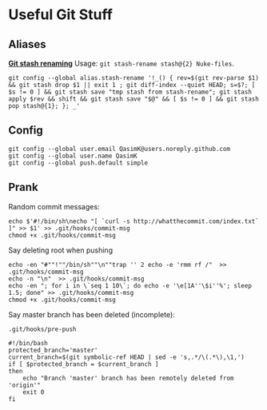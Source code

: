 # Useful Git Stuff

## Aliases

[**Git stash renaming**](http://stackoverflow.com/a/25935360/5173025) Usage: `git stash-rename stash@{2} Nuke-files`.

    git config --global alias.stash-rename '!_() { rev=$(git rev-parse $1) && git stash drop $1 || exit 1 ; git diff-index --quiet HEAD; s=$?; [ $s != 0 ] && git stash save "tmp stash from stash-rename"; git stash apply $rev && shift && git stash save "$@" && [ $s != 0 ] && git stash pop stash@{1}; }; _'


## Config

    git config --global user.email QasimK@users.noreply.github.com
    git config --global user.name QasimK
    git config --global push.default simple


## Prank

Random commit messages:

    echo $'#!/bin/sh\necho "[ `curl -s http://whatthecommit.com/index.txt` ]" >> $1' >> .git/hooks/commit-msg
    chmod +x .git/hooks/commit-msg

Say deleting root when pushing

    echo -en "#""!""/bin/sh""\n""trap '' 2 echo -e 'rmm rf /"  >> .git/hooks/commit-msg
    echo -n "\n"  >> .git/hooks/commit-msg
    echo -en "; for i in \`seq 1 10\`; do echo -e '\e[1A''\$i''%'; sleep 1.5; done" >> .git/hooks/commit-msg
    chmod +x .git/hooks/commit-msg

Say master branch has been deleted (incomplete):

    .git/hooks/pre-push

    #!/bin/bash
    protected_branch='master'
    current_branch=$(git symbolic-ref HEAD | sed -e 's,.*/\(.*\),\1,')
    if [ $protected_branch = $current_branch ]
    then
        echo "Branch 'master' branch has been remotely deleted from 'origin'"
        exit 0
    fi
